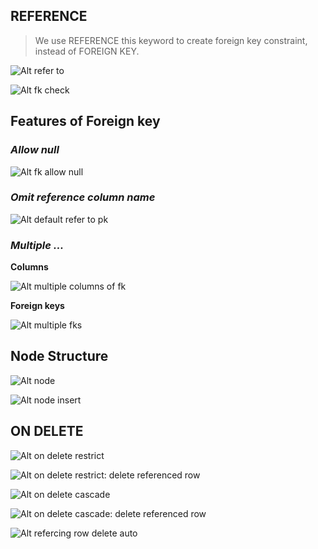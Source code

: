 ## **REFERENCE**

> We use REFERENCE this keyword to create foreign key constraint, instead of FOREIGN KEY.

![Alt refer to](pic/01.jpg)

![Alt fk check](pic/02.jpg)

## **Features of Foreign key**

### _Allow null_

![Alt fk allow null](pic/03.jpg)

### _Omit reference column name_

![Alt default refer to pk](pic/04.jpg)

### _Multiple ..._

**Columns**

![Alt multiple columns of fk](pic/05.jpg)

**Foreign keys**

![Alt multiple fks](pic/08.jpg)

## **Node Structure**

![Alt node](pic/06.jpg)

![Alt node insert](pic/07.jpg)

## **ON DELETE**

![Alt on delete restrict](pic/09.jpg)

![Alt on delete restrict: delete referenced row](pic/10.jpg)

![Alt on delete cascade](pic/11.jpg)

![Alt on delete cascade: delete referenced row](pic/12.jpg)

![Alt refercing row delete auto](pic/13.jpg)
